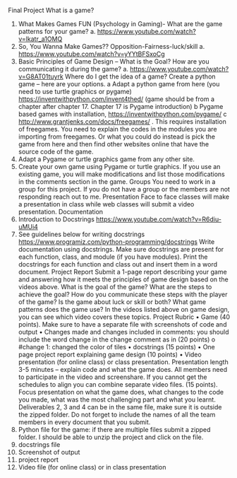 Final Project
What is a game?
1. What Makes Games FUN (Psychology in Gaming)- What are the game patterns for your game?
a. https://www.youtube.com/watch?v=lkatr_a1OMQ
2. So, You Wanna Make Games?? Opposition-Fairness-luck/skill
a. https://www.youtube.com/watch?v=yYYtBFSxoCg
3. Basic Principles of Game Design – What is the Goal? How are you communicating it during the game?
a. https://www.youtube.com/watch?v=G8AT01tuyrk
Where do I get the idea of a game?
Create a python game – here are your options.
a Adapt a python game from here (you need to use turtle graphics or pygame) https://inventwithpython.com/invent4thed/ (game should be from a chapter after chapter 17. Chapter 17 is Pygame introduction)
b Pygame based games with installation, https://inventwithpython.com/pygame/
c http://www.grantjenks.com/docs/freegames/ . This requires installation of freegames. You need to explain the codes in the modules you are importing from freegames. Or what you could do instead is pick the game from here and then find other websites online that have the source code of the game.
2. Adapt a Pygame or turtle graphics game from any other site.
3. Create your own game using Pygame or turtle graphics.
If you use an existing game, you will make modifications and list those modifications in the comments section in the game.
Groups
You need to work in a group for this project. If you do not have a group or the members are not responding reach out to me.
Presentation
Face to face classes will make a presentation in class while web classes will submit a video presentation.
Documentation
1. Introduction to Docstrings https://www.youtube.com/watch?v=R6diu-uMUi4
2. See guidelines below for writing docstrings https://www.programiz.com/python-programming/docstrings
Write documentation using docstrings. Make sure docstrings are present for each function, class, and module (if you have modules). Print the docstrings for each function and class out and insert them in a word document.
Project Report
Submit a 1-page report describing your game and answering how it meets the principles of game design based on the videos above. What is the goal of the game? What are the steps to achieve the goal? How do you communicate these steps with the player of the game? Is the game about luck or skill or both? What game patterns does the game use? In the videos listed above on game design, you can see which video covers these topics.
Project Rubric
• Game (40 points). Make sure to have a separate file with screenshots of code and output
• Changes made and changes included in comments: you should include the word change in the change comment as in (20 points)
o #change 1: changed the color of tiles
• docstrings (15 points)
• One page project report explaining game design (10 points)
• Video presentation (for online class) or class presentation. Presentation length 3-5 minutes – explain code and what the game does. All members need to participate in the video and screenshare. If you cannot get the schedules to align you can combine separate video files. (15 points). Focus presentation on what the game does, what changes to the code you made, what was the most challenging part and what you learnt.
Deliverables
2, 3 and 4 can be in the same file, make sure it is outside the zipped folder. Do not forget to include the names of all the team members in every document that you submit.
1. Python file for the game: if there are multiple files submit a zipped folder. I should be able to unzip the project and click on the file.
2. docstrings file
3. Screenshot of output
4. project report
5. Video file (for online class) or in class presentation
